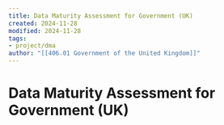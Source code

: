 ```yaml
---
title: Data Maturity Assessment for Government (UK)
created: 2024-11-28
modified: 2024-11-28
tags: 
- project/dma
author: "[[406.01 Government of the United Kingdom]]"
---
```

# Data Maturity Assessment for Government (UK)
